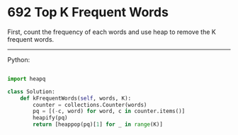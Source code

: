 # 692 Top K Frequent Words

First, count the frequency of each words and use heap to remove the K frequent
words.

---

Python:

```python

import heapq

class Solution:
    def kFrequentWords(self, words, K):
        counter = collections.Counter(words)
        pq = [(-c, word) for word, c in counter.items()]
        heapify(pq)
        return [heappop(pq)[1] for _ in range(K)]
```
